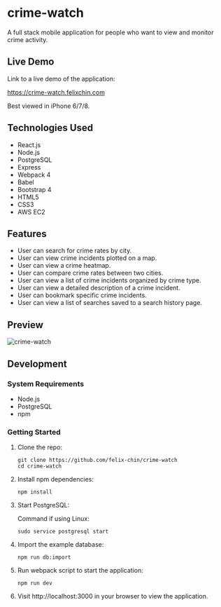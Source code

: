 # crime-watch

A full stack mobile application for people who want to view and monitor crime activity.

## Live Demo

Link to a live demo of the application: 

https://crime-watch.felixchin.com

Best viewed in iPhone 6/7/8.

## Technologies Used

- React.js
- Node.js
- PostgreSQL
- Express
- Webpack 4
- Babel
- Bootstrap 4
- HTML5
- CSS3
- AWS EC2

## Features

- User can search for crime rates by city.
- User can view crime incidents plotted on a map.
- User can view a crime heatmap.
- User can compare crime rates between two cities.
- User can view a list of crime incidents organized by crime type.
- User can view a detailed description of a crime incident.
- User can bookmark specific crime incidents.
- User can view a list of searches saved to a search history page.

## Preview

![crime-watch](./demo.gif "Demo")

## Development

### System Requirements

- Node.js
- PostgreSQL
- npm

### Getting Started

1. Clone the repo:
    ```shell
    git clone https://github.com/felix-chin/crime-watch
    cd crime-watch
    ```
2. Install npm dependencies:
    ```shell
    npm install
    ```
3. Start PostgreSQL:

   Command if using Linux:
    ```shell
    sudo service postgresql start
    ```
4. Import the example database:
    ```shell
    npm run db:import
    ```
5. Run webpack script to start the application:
    ```shell
    npm run dev
    ```
6. Visit http://localhost:3000 in your browser to view the application.
